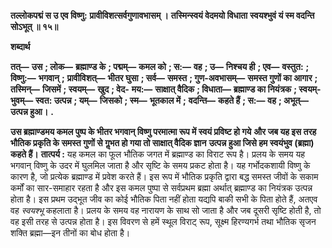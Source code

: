 **तल्लोकपद्मं स उ एव विष्णु:** **प्रावीविशत्सर्वगुणावभासम् ।** **तस्मिन्स्वयं वेदमयो विधाता** **स्वयश्भुवं यं स्म वदन्ति सोऽभूत् ॥ १५॥** 

**शब्दार्थ** 

**तत्—** **उस** **; लोक—** **ब्रह्माण्ड के** **; पद्मम्—** **कमल को** **; स:—** **वह** **; उ—** **निश्चय ही** **; एव—** **वस्तुत:** **; विष्णु:—** **भगवान्** **;** **प्रावीविशत्—** **भीतर घुसा** **; सर्व—** **समस्त** **; गुण-अवभासम्—** **समस्त गुणों का आगार** **; तस्मिन्—** **जिसमें** **; स्वयम्—** **खुद** **; वेद-** **मय:—** **साक्षात् वैदिक** **; विधाता—** **ब्रह्माण्ड का नियंत्रक** **; स्वयम्-भुवम्—** **स्वत: उत्पन्न** **; यम्—** **जिसको** **; स्म—** **भूतकाल में** **;** **वदन्ति—** **कहते हैं** **; स:—** **वह** **; अभूत्—** **उत्पन्न हुआ।** **.** 

**उस ब्रह्माण्डमय कमल पुष्प के भीतर भगवान् विष्णु परमात्मा रूप में स्वयं प्रविष्ट हो गये** **और जब यह इस तरह भौतिक प्रकृति के समस्त गुणों से गॢभत हो गया तो साक्षात् वैदिक ज्ञान** **उत्पन्न हुआ जिसे हम स्वयंभुव (ब्रह्मा) कहते हैं।** **तात्पर्य :** यह कमल का फूल भौतिक जगत में ब्रह्माण्ड का विराट रूप है। प्रलय के समय यह भगवान् विष्णु के उदर में घुलमिल जाता है और सृष्टि के समय प्रकट होता है। यह गर्भोदकशायी विष्णु के कारण है, जो प्रत्येक ब्रह्माण्ड में प्रवेश करते हैं। इस रूप में भौतिक प्रकृति द्वारा बद्ध समस्त जीवों के सकाम कर्मों का सार-समाहार रहता है और इस कमल पुष्पा से सर्वप्रथम ब्रह्मा अर्थात् ब्रह्माण्ड का नियंत्रक उत्पन्न होता है। इस प्रथम उद्भूत जीव का कोई भौतिक पिता नहीं होता यद्यपि बाकी सभी के पिता होते हैं, अतएव वह *स्वयश्भू* कहलाता है। प्रलय के समय वह नारायण के साथ सो जाता है और जब दूसरी सृष्टि होती है, तो वह इसी तरह से उत्पन्न होता है। इस विवरण से हमें स्थूल विराट् रूप, सूक्ष्म हिरण्यगर्भ तथा भौतिक सृजन शक्ति ब्रह्मा—इन तीनों का बोध होता है।  